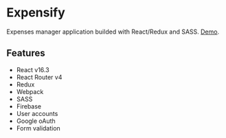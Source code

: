 # Expensify

Expenses manager application builded with React/Redux and SASS. [Demo](https://expensify-site.herokuapp.com/).

## Features

- React v16.3
- React Router v4
- Redux
- Webpack
- SASS
- Firebase
- User accounts
- Google oAuth
- Form validation
